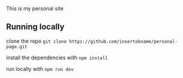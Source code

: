 This is my personal site 

## Running locally

clone the repo `git clone https://github.com/insertokname/personal-page.git`

install the dependencies with `npm install`

run locally with `npm run dev`
